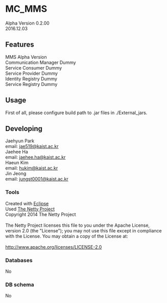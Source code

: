 

# MC_MMS
Alpha Version 0.2.00 <br/>
2016.12.03<br/>


## Features
MMS Alpha Version<br/>
Communication Manager Dummy<br/>
Service Consumer Dummy<br/>
Service Provider Dummy<br/>
Identity Registry Dummy<br/>
Service Registry Dummy<br/>


## Usage
First of all, please configure build path to .jar files in ./External_jars.<br/>


## Developing
Jaehyun Park<br/>
email: jae519@kaist.ac.kr<br/>
Jaehee Ha<br/>
email: jaehee.ha@kaist.ac.kr<br/>
Haeun Kim<br/>
email: hukim@kaist.ac.kr <br/>
Jin Jeong<br/>
email: jungst0001@kaist.ac.kr <br/>


### Tools
Created with [Eclipse](https://www.eclipse.org)<br/>
Used [The Netty Project](http://netty.io/)<br/>
Copyright 2014 The Netty Project<br/>
<br/>
The Netty Project licenses this file to you under the Apache License,<br/>
version 2.0 (the "License"); you may not use this file except in compliance<br/>
with the License. You may obtain a copy of the License at:<br/>
<br/>
  http://www.apache.org/licenses/LICENSE-2.0<br/>


### Databases
No<br/>

### DB schema
No<br/>
